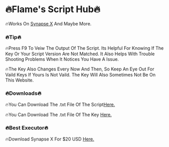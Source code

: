 # 🔥Flame's Script Hub🔥


🔥Works On [Synapse X](https://x.synapse.to/?adlt=strict&toWww=1&redig=D2C19EA1823A410AA8EF7AB7CF653812) And Maybe More.


### 🔥Tip🔥


🔥Press F9 To Veiw The Output Of The Script. Its Helpful For Knowing If The Key Or Your Script Version Are Not Matched. It  Also Helps With Trouble Shooting Problems When It Notices You Have A Issue.

🔥The Key Also Changes Every Now And Then, So Keep An Eye Out For Vaild Keys If Yours Is Not Vaild. The Key Will Also Sometimes Not Be On This Website.


### 🔥Downloads🔥


🔥You Can Download The .txt File Of The Script[Here.](https://cdn.discordapp.com/attachments/998376310600638474/1011743050512482394/message.txt)

🔥You Can Download The .txt File Of The Key [Here.](https://cdn.discordapp.com/attachments/998376310600638474/1010390737734598797/message.txt)


### 🔥Best Executor🔥


🔥Download Synapse X For $20 USD [Here.](https://x.synapse.to/?adlt=strict&toWww=1&redig=D2C19EA1823A410AA8EF7AB7CF653812)

